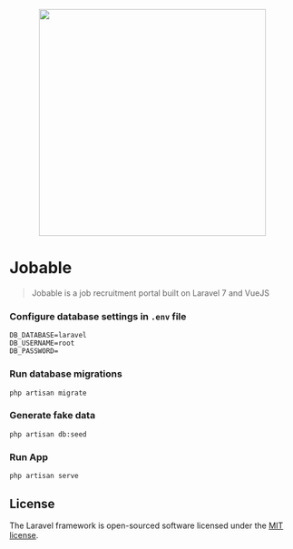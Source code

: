 <p align="center"><img src="https://res.cloudinary.com/dtfbvvkyp/image/upload/v1566331377/laravel-logolockup-cmyk-red.svg" width="400"></p>

# Jobable

> Jobable is a job recruitment portal built on Laravel 7 and VueJS

### Configure database settings in `.env` file

```
DB_DATABASE=laravel
DB_USERNAME=root
DB_PASSWORD=
```

### Run database migrations

```
php artisan migrate
```

### Generate fake data

```
php artisan db:seed
```

### Run App

```
php artisan serve
```

## License

The Laravel framework is open-sourced software licensed under the [MIT license](https://opensource.org/licenses/MIT).
